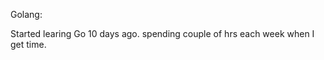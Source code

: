 Golang:

   Started learing Go 10 days ago.
   spending couple of hrs each week when I get time.
   
   